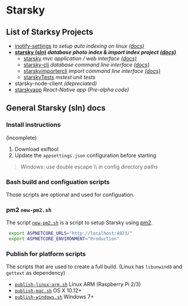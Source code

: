 # Starsky
## List of Starksy Projects
 - [inotify-settings](../inotify-settings) _to setup auto indexing on linux [(docs)](../inotify-settings/readme.md)_
 - __[starsky (sln)](../starsky) _database photo index & import index project [(docs)](../starsky/readme.md)___
   - [starsky](../starsky/starsky)  _mvc application / web interface [(docs)](../starsky/starsky/readme.md)_
   - [starsky-cli](../starsky/starsky-cli)  _database command line interface [(docs)](../starsky/starsky-cli/readme.md)_
   - [starskyimportercli](../starsky/starskyimportercli)  _import command line interface [(docs)](../starsky/starskyimportercli/readme.md)_
   - [starskyTests](../starsky/starskyTests)  _mstest unit tests_
 - starsky-node-client  _(depreciated)_
 - [starskyapp](../starskyapp) _React-Native app (Pre-alpha code)_

## General Starsky (sln) docs


### Install instructions

(incomplete)

1. Download exiftool
2. Update the `appsettings.json` configuration before starting
> Windows: use double escape \\\\ in config directory paths


### Bash build and configuation scripts

Those scripts are optional and used for configuation.

### pm2 `new-pm2.sh`
The script [`new-pm2.sh`](new-pm2.sh) is a script to setup Starsky using [pm2](http://pm2.keymetrics.io/).
```sh
 export ASPNETCORE_URLS="http://localhost:4823/"
 export ASPNETCORE_ENVIRONMENT="Production"
 ```

 ### Publish for platform scripts

 The scripts that are used to create a full build. (Linux has `libunwind8` and `gettext` as dependency)
  - [`publish-linux-arm.sh`](publish-linux-arm.sh) Linux ARM (Raspberry Pi 2/3)
  - [`publish-mac.sh`](publish-mac.sh) OS X 10.12+
  - [`publish-windows.sh`](publish-windows.sh) Windows 7+
